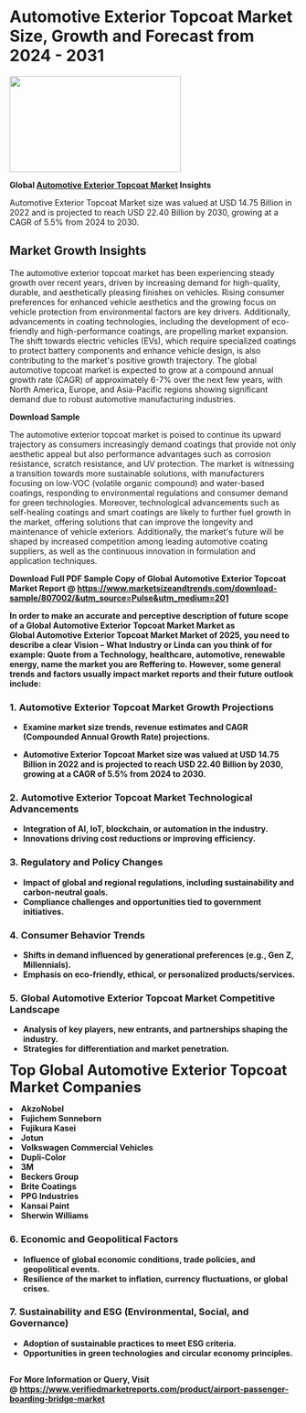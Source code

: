 <H1>Automotive Exterior Topcoat Market Size, Growth and Forecast from 2024 - 2031</H1><img class="aligncenter size-medium wp-image-584254" src="https://thirdeyenews.in/wp-content/uploads/2024/09/Global-Market-Research-300x168.jpeg" alt="" width="300" height="168" /><p><strong>Global&nbsp;<a href="https://www.marketsizeandtrends.com/download-sample/807002/&amp;utm_source=Pulse&amp;utm_medium=201">Automotive Exterior Topcoat Market</a> Insights</strong></p><p>Automotive Exterior Topcoat Market size was valued at USD 14.75 Billion in 2022 and is projected to reach USD 22.40 Billion by 2030, growing at a CAGR of 5.5% from 2024 to 2030.</p><p><h2>Market Growth Insights</h2> <p>The automotive exterior topcoat market has been experiencing steady growth over recent years, driven by increasing demand for high-quality, durable, and aesthetically pleasing finishes on vehicles. Rising consumer preferences for enhanced vehicle aesthetics and the growing focus on vehicle protection from environmental factors are key drivers. Additionally, advancements in coating technologies, including the development of eco-friendly and high-performance coatings, are propelling market expansion. The shift towards electric vehicles (EVs), which require specialized coatings to protect battery components and enhance vehicle design, is also contributing to the market's positive growth trajectory. The global automotive topcoat market is expected to grow at a compound annual growth rate (CAGR) of approximately 6-7% over the next few years, with North America, Europe, and Asia-Pacific regions showing significant demand due to robust automotive manufacturing industries.</p> <p><strong>Download Sample</strong></p> <p>The automotive exterior topcoat market is poised to continue its upward trajectory as consumers increasingly demand coatings that provide not only aesthetic appeal but also performance advantages such as corrosion resistance, scratch resistance, and UV protection. The market is witnessing a transition towards more sustainable solutions, with manufacturers focusing on low-VOC (volatile organic compound) and water-based coatings, responding to environmental regulations and consumer demand for green technologies. Moreover, technological advancements such as self-healing coatings and smart coatings are likely to further fuel growth in the market, offering solutions that can improve the longevity and maintenance of vehicle exteriors. Additionally, the market's future will be shaped by increased competition among leading automotive coating suppliers, as well as the continuous innovation in formulation and application techniques. <p><strong></p><p><span class=""><strong>Download Full PDF Sample Copy of Global Automotive Exterior Topcoat Market Report</strong> @ <a href="https://www.marketsizeandtrends.com/download-sample/807002/&amp;utm_source=Pulse&amp;utm_medium=201" target="_blank">https://www.marketsizeandtrends.com/download-sample/807002/&amp;utm_source=Pulse&amp;utm_medium=201</a></span></p><p>In order to make an accurate and perceptive description of future scope of a Global&nbsp;Automotive Exterior Topcoat Market Market as Global&nbsp;Automotive Exterior Topcoat Market Market of 2025, you need to describe a clear Vision &ndash; What Industry or Linda can you think of for example: Quote from a Technology, healthcare, automotive, renewable energy, name the market you are Reffering to. However, some general trends and factors usually impact market reports and their future outlook include:</p><h3>1.&nbsp;<strong>Automotive Exterior Topcoat Market Growth Projections</strong></h3><ul><li>Examine market size trends, revenue estimates and CAGR (Compounded Annual Growth Rate) projections.</li><li><p>Automotive Exterior Topcoat Market size was valued at USD 14.75 Billion in 2022 and is projected to reach USD 22.40 Billion by 2030, growing at a CAGR of 5.5% from 2024 to 2030.</p></li></ul><h3>2.&nbsp;<strong>Automotive Exterior Topcoat Market Technological Advancements</strong></h3><ul><li>Integration of AI, IoT, blockchain, or automation in the industry.</li><li>Innovations driving cost reductions or improving efficiency.</li></ul><h3>3.&nbsp;<strong>Regulatory and Policy Changes</strong></h3><ul><li>Impact of global and regional regulations, including sustainability and carbon-neutral goals.</li><li>Compliance challenges and opportunities tied to government initiatives.</li></ul><h3>4.&nbsp;<strong>Consumer Behavior Trends</strong></h3><ul><li>Shifts in demand influenced by generational preferences (e.g., Gen Z, Millennials).</li><li>Emphasis on eco-friendly, ethical, or personalized products/services.</li></ul><h3>5.&nbsp;<strong>Global Automotive Exterior Topcoat Market Competitive Landscape</strong></h3><ul><li>Analysis of key players, new entrants, and partnerships shaping the industry.</li><li>Strategies for differentiation and market penetration.</li></ul><p data-pm-slice="1 1 []"><span style="color: inherit; font-family: inherit; font-size: 25px;">Top Global Automotive Exterior Topcoat Market Companies</span></p><div class="" data-test-id=""><p><li>AkzoNobel</li><li> Fujichem Sonneborn</li><li> Fujikura Kasei</li><li> Jotun</li><li> Volkswagen Commercial Vehicles</li><li> Dupli-Color</li><li> 3M</li><li> Beckers Group</li><li> Brite Coatings</li><li> PPG Industries</li><li> Kansai Paint</li><li> Sherwin Williams</li></p></div><h3>6.&nbsp;<strong>Economic and Geopolitical Factors</strong></h3><ul><li>Influence of global economic conditions, trade policies, and geopolitical events.</li><li>Resilience of the market to inflation, currency fluctuations, or global crises.</li></ul><h3>7.&nbsp;<strong>Sustainability and ESG (Environmental, Social, and Governance)</strong></h3><ul><li>Adoption of sustainable practices to meet ESG criteria.</li><li>Opportunities in green technologies and circular economy principles.</li></ul><h2><strong style="font-size: 14px;">For More Information or Query, Visit @&nbsp;</strong><a style="background-color: #ffffff; font-size: 14px;" href="https://www.marketsizeandtrends.com/report/automotive-exterior-topcoat-market/" target="_blank">https://www.verifiedmarketreports.com/product/airport-passenger-boarding-bridge-market</a></h2>
